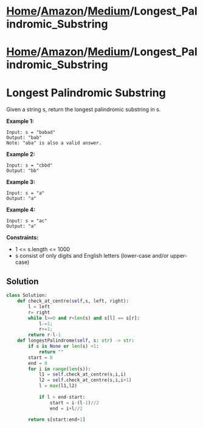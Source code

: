 # [Home](./../../..)/[Amazon](./../..)/[Medium](./..)/Longest_Palindromic_Substring
# [Home](./../../..)/[Amazon](./../..)/[Medium](./..)/Longest_Palindromic_Substring
<h1>Longest Palindromic Substring</h1>

<p>
Given a string s, return the longest palindromic substring in s.

</p>

<b>Example 1:</b>

    Input: s = "babad"
    Output: "bab"
    Note: "aba" is also a valid answer.

<b>Example 2:</b>

    Input: s = "cbbd"
    Output: "bb"

<b>Example 3:</b>

    Input: s = "a"
    Output: "a"

<b>Example 4:</b>

    Input: s = "ac"
    Output: "a"
 
<b>Constraints:</b>

- 1 <= s.length <= 1000
- s consist of only digits and English letters (lower-case and/or upper-case)

<h2>Solution</h2>

```python
class Solution:
    def check_at_centre(self,s, left, right):
        l = left
        r= right
        while l>=0 and r<len(s) and s[l] == s[r]:
            l-=1;
            r+=1;
        return r-l-1
    def longestPalindrome(self, s: str) -> str:
        if s is None or len(s) <1:
            return ""
        start = 0
        end = 0
        for i in range(len(s)):
            l1 = self.check_at_centre(s,i,i)
            l2 = self.check_at_centre(s,i,i+1)
            l = max(l1,l2)
            
            if l > end-start:
                start = i-(l-1)//2
                end = i+l//2
                
        return s[start:end+1]
```
